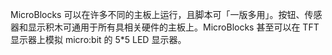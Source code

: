 MicroBlocks 可以在许多不同的主板上运行，且脚本可「一版多用」。按钮、传感器和显示积木可通用于所有具相关硬件的主板上。MicroBlocks 甚至可以在 TFT 显示器上模拟 micro:bit 的 5*️5 LED 显示器。